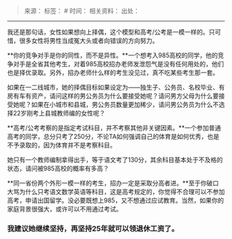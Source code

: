 > 来源：
> 标签： #
> 时间：
> 相关资料：
> 出处：
***
我还是那句话，女性如果想向上择偶，这个模型和高考/公考是一模一样的。只可惜，很多女性将男性当成冤大头或者向错误的方向努力。

**你的竞争对手是你的同性，而不是异性。**一个想考入985高校的同学，他的竞争对手是全省其他考生，对着985高校招办老师发泄怨气是没有任何用处的，他们也是择优录取。另外，招办老师什么样的考生没见过，真不吃某些考生那一套。

如果在一二线城市，她的择偶目标如果设定为——独生子、公务员、名校毕业、有房有车有资产，请问这样的男公务员为什么要接受她呢？请问男方父母为什么要接受她呢？如果在小城市和县城，男公务员数量更加稀少，请问男公务员为什么不选择22岁刚考上县城教师编的女性呢？

**高考/公考考察的是指定考试科目，并不考察其他非关键因素。**一个参加普通高考的同学，总分只考了250分，不论TA如何强调自己的体育是如何优秀，也是不予录取的，因为体育并不是考察科目。

她只有一个教师编制拿得出手，等于语文考了130分，其余科目基本处于不及格的状态，请问被985高校的概率有多高？

**同一省份两个外形一模一样的考生，招办一定是采取分高者进。**至于你破口大骂为什么只考语文数学英语等科目，这是高考规定的，你觉得不合理可以不参加高考，申请出国留学。没必要既想上985，又不想通过应试教育。当然，如果你的家庭背景很强大，或许可以不用通过考试。

### 我建议她继续坚持，再坚持25年就可以领退休工资了。